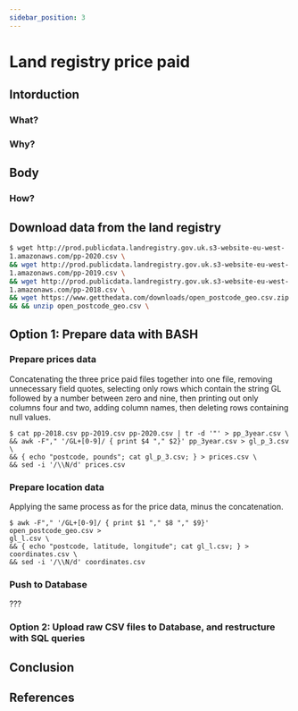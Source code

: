 ```yaml
---
sidebar_position: 3
---
```


# Land registry price paid

## Intorduction

### What?

### Why?

## Body

### How?

## Download data from the land registry

``` bash
$ wget http://prod.publicdata.landregistry.gov.uk.s3-website-eu-west-
1.amazonaws.com/pp-2020.csv \
&& wget http://prod.publicdata.landregistry.gov.uk.s3-website-eu-west-
1.amazonaws.com/pp-2019.csv \
&& wget http://prod.publicdata.landregistry.gov.uk.s3-website-eu-west-
1.amazonaws.com/pp-2018.csv \
&& wget https://www.getthedata.com/downloads/open_postcode_geo.csv.zip \
&& && unzip open_postcode_geo.csv \
```

## Option 1: Prepare  data with BASH

### Prepare prices data
Concatenating the three price paid files together into one file, removing unnecessary field quotes,
selecting only rows which contain the string GL followed by a number between zero and nine, then printing
out only columns four and two, adding column names, then deleting rows containing null values.

```
$ cat pp-2018.csv pp-2019.csv pp-2020.csv | tr -d '"' > pp_3year.csv \
&& awk -F"," '/GL+[0-9]/ { print $4 "," $2}' pp_3year.csv > gl_p_3.csv \
&& { echo "postcode, pounds"; cat gl_p_3.csv; } > prices.csv \
&& sed -i '/\\N/d' prices.csv
```
### Prepare location data  

Applying the same process as for the price data, minus the concatenation.

```
$ awk -F"," '/GL+[0-9]/ { print $1 "," $8 "," $9}' open_postcode_geo.csv >
gl_l.csv \
&& { echo "postcode, latitude, longitude"; cat gl_l.csv; } >
coordinates.csv \
&& sed -i '/\\N/d' coordinates.csv
```

### Push to Database
???

### Option 2: Upload raw CSV files to Database, and restructure with SQL queries

## Conclusion

## References
